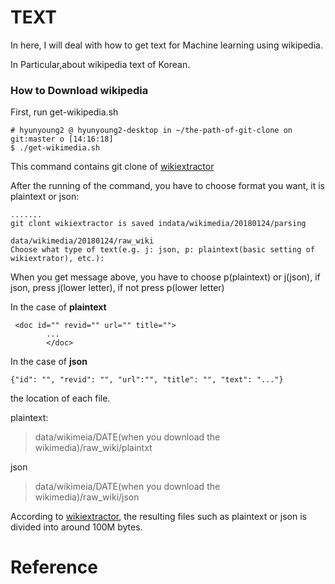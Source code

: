 # TEXT 

In here, I will deal with how to get text for Machine learning using wikipedia. 

In Particular,about wikipedia text of Korean. 

### How to Download wikipedia 

 First, run get-wikipedia.sh
 
```shell
# hyunyoung2 @ hyunyoung2-desktop in ~/the-path-of-git-clone on git:master o [14:16:18] 
$ ./get-wikimedia.sh 
```

 This command contains git clone of [wikiextractor](https://github.com/attardi/wikiextractor)
 
 After the running of the command, you have to choose format you want, it is plaintext or json:

```shell
.......
git clont wikiextractor is saved indata/wikimedia/20180124/parsing

data/wikimedia/20180124/raw_wiki
Choose what type of text(e.g. j: json, p: plaintext(basic setting of wikiextrator), etc.): 
```

When you get message above, you have to choose p(plaintext) or j(json), if json, press j(lower letter), if not press p(lower letter)

 In the case of **plaintext**
 
```
 <doc id="" revid="" url="" title="">
        ...
        </doc>
```
 
  In the case of **json** 
  
```
{"id": "", "revid": "", "url":"", "title": "", "text": "..."}
```

the location of each file. 

plaintext:

> data/wikimeia/DATE(when you download the wikimedia)/raw_wiki/plaintxt

json

> data/wikimeia/DATE(when you download the wikimedia)/raw_wiki/json

According to [wikiextractor](https://github.com/attardi/wikiextractor), the resulting files such as plaintext or json is divided into around 100M bytes.


# Reference

